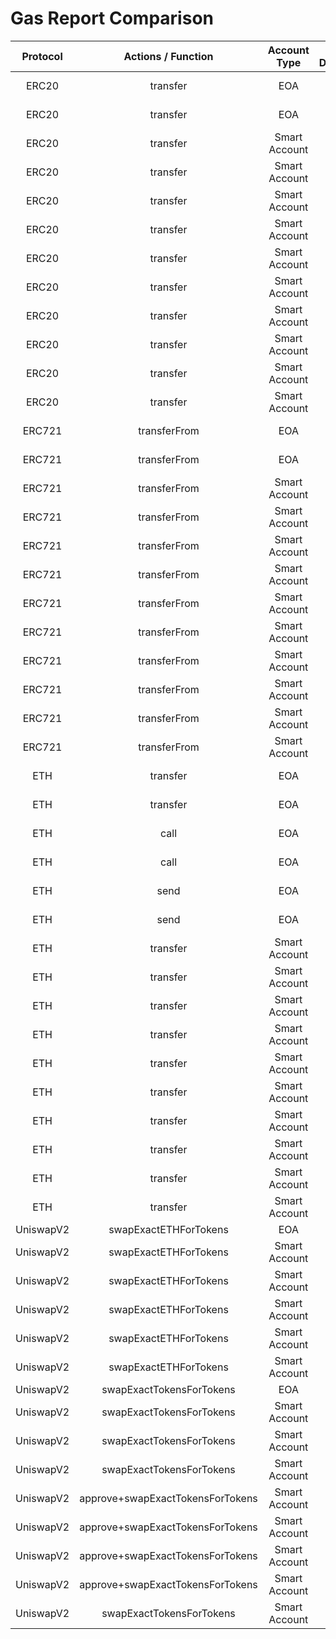# Gas Report Comparison

| **Protocol** |      **Actions / Function**      | **Account Type** | **Is Deployed** | **With Paymaster?** | **Receiver Access** | **Gas Used** | **Gas Difference** |
| :----------: | :------------------------------: | :--------------: | :-------------: | :-----------------: | :-----------------: | :----------: | :----------------: |
|    ERC20     |             transfer             |       EOA        |      False      |        False        |    🧊 ColdAccess    |    49833     |      🥵 +459       |
|    ERC20     |             transfer             |       EOA        |      False      |        False        |    🔥 WarmAccess    |    25133     |      🥵 +459       |
|    ERC20     |             transfer             |  Smart Account   |      True       |        False        |    🧊 ColdAccess    |    98023     |      🥵 +6160      |
|    ERC20     |             transfer             |  Smart Account   |      True       |        False        |    🔥 WarmAccess    |    78124     |      🥵 +6161      |
|    ERC20     |             transfer             |  Smart Account   |      False      |        True         |    🧊 ColdAccess    |    372899    |     🥵 +12346      |
|    ERC20     |             transfer             |  Smart Account   |      False      |        True         |    🔥 WarmAccess    |    353000    |     🥵 +12347      |
|    ERC20     |             transfer             |  Smart Account   |      False      |        False        |    🧊 ColdAccess    |    356379    |     🥵 +11060      |
|    ERC20     |             transfer             |  Smart Account   |      False      |        False        |    🔥 WarmAccess    |    336480    |     🥵 +11062      |
|    ERC20     |             transfer             |  Smart Account   |      False      |        False        |    🧊 ColdAccess    |    404502    |     🥵 +11157      |
|    ERC20     |             transfer             |  Smart Account   |      False      |        False        |    🔥 WarmAccess    |    384603    |     🥵 +11158      |
|    ERC20     |             transfer             |  Smart Account   |      True       |        True         |    🧊 ColdAccess    |    114176    |      🥵 +7517      |
|    ERC20     |             transfer             |  Smart Account   |      True       |        True         |    🔥 WarmAccess    |    94276     |      🥵 +7518      |
|    ERC721    |           transferFrom           |       EOA        |      False      |        False        |    🧊 ColdAccess    |    48409     |      🥵 +824       |
|    ERC721    |           transferFrom           |       EOA        |      False      |        False        |    🔥 WarmAccess    |    28509     |      🥵 +824       |
|    ERC721    |           transferFrom           |  Smart Account   |      True       |        False        |    🧊 ColdAccess    |    101486    |      🥵 +6296      |
|    ERC721    |           transferFrom           |  Smart Account   |      True       |        False        |    🔥 WarmAccess    |    81586     |      🥵 +6296      |
|    ERC721    |           transferFrom           |  Smart Account   |      False      |        True         |    🧊 ColdAccess    |    371590    |     🥵 +12514      |
|    ERC721    |           transferFrom           |  Smart Account   |      False      |        True         |    🔥 WarmAccess    |    351690    |     🥵 +12514      |
|    ERC721    |           transferFrom           |  Smart Account   |      False      |        False        |    🧊 ColdAccess    |    355085    |     🥵 +11233      |
|    ERC721    |           transferFrom           |  Smart Account   |      False      |        False        |    🔥 WarmAccess    |    335185    |     🥵 +11233      |
|    ERC721    |           transferFrom           |  Smart Account   |      False      |        False        |    🧊 ColdAccess    |    403209    |     🥵 +11330      |
|    ERC721    |           transferFrom           |  Smart Account   |      False      |        False        |    🔥 WarmAccess    |    383309    |     🥵 +11330      |
|    ERC721    |           transferFrom           |  Smart Account   |      True       |        True         |    🧊 ColdAccess    |    117692    |      🥵 +7697      |
|    ERC721    |           transferFrom           |  Smart Account   |      True       |        True         |    🔥 WarmAccess    |    97792     |      🥵 +7697      |
|     ETH      |             transfer             |       EOA        |      False      |        False        |    🧊 ColdAccess    |    53062     |      🥵 +200       |
|     ETH      |             transfer             |       EOA        |      False      |        False        |    🔥 WarmAccess    |    28062     |      🥵 +200       |
|     ETH      |               call               |       EOA        |      False      |        False        |    🧊 ColdAccess    |    53129     |      🥵 +203       |
|     ETH      |               call               |       EOA        |      False      |        False        |    🔥 WarmAccess    |    28129     |      🥵 +203       |
|     ETH      |               send               |       EOA        |      False      |        False        |    🧊 ColdAccess    |    53129     |      🥵 +203       |
|     ETH      |               send               |       EOA        |      False      |        False        |    🔥 WarmAccess    |    28129     |      🥵 +203       |
|     ETH      |             transfer             |  Smart Account   |      True       |        False        |    🧊 ColdAccess    |    105888    |      🥵 +5930      |
|     ETH      |             transfer             |  Smart Account   |      True       |        False        |    🔥 WarmAccess    |    80888     |      🥵 +5930      |
|     ETH      |             transfer             |  Smart Account   |      False      |        True         |    🧊 ColdAccess    |    375904    |     🥵 +12102      |
|     ETH      |             transfer             |  Smart Account   |      False      |        True         |    🔥 WarmAccess    |    350904    |     🥵 +12102      |
|     ETH      |             transfer             |  Smart Account   |      False      |        False        |    🧊 ColdAccess    |    359455    |     🥵 +10830      |
|     ETH      |             transfer             |  Smart Account   |      False      |        False        |    🔥 WarmAccess    |    334455    |     🥵 +10830      |
|     ETH      |             transfer             |  Smart Account   |      False      |        False        |    🧊 ColdAccess    |    407578    |     🥵 +10927      |
|     ETH      |             transfer             |  Smart Account   |      False      |        False        |    🔥 WarmAccess    |    382578    |     🥵 +10927      |
|     ETH      |             transfer             |  Smart Account   |      True       |        True         |    🧊 ColdAccess    |    122015    |      🥵 +7316      |
|     ETH      |             transfer             |  Smart Account   |      True       |        True         |    🔥 WarmAccess    |    97015     |      🥵 +7316      |
|  UniswapV2   |      swapExactETHForTokens       |       EOA        |      False      |        False        |         N/A         |    148742    |      🥵 +123       |
|  UniswapV2   |      swapExactETHForTokens       |  Smart Account   |      True       |        False        |         N/A         |    202065    |      🥵 +5508      |
|  UniswapV2   |      swapExactETHForTokens       |  Smart Account   |      False      |        True         |         N/A         |    472232    |     🥵 +11665      |
|  UniswapV2   |      swapExactETHForTokens       |  Smart Account   |      False      |        False        |         N/A         |    455654    |     🥵 +10396      |
|  UniswapV2   |      swapExactETHForTokens       |  Smart Account   |      False      |        False        |         N/A         |    503778    |     🥵 +10493      |
|  UniswapV2   |      swapExactETHForTokens       |  Smart Account   |      True       |        True         |         N/A         |    218298    |      🥵 +6836      |
|  UniswapV2   |     swapExactTokensForTokens     |       EOA        |      False      |        False        |         N/A         |    117667    |      🥵 +104       |
|  UniswapV2   |     swapExactTokensForTokens     |  Smart Account   |      True       |        False        |         N/A         |    170980    |      🥵 +5434      |
|  UniswapV2   |     swapExactTokensForTokens     |  Smart Account   |      False      |        True         |         N/A         |    441161    |     🥵 +11625      |
|  UniswapV2   |     swapExactTokensForTokens     |  Smart Account   |      False      |        False        |         N/A         |    424556    |     🥵 +10333      |
|  UniswapV2   | approve+swapExactTokensForTokens |  Smart Account   |      True       |        False        |         N/A         |    202090    |      🥵 +3979      |
|  UniswapV2   | approve+swapExactTokensForTokens |  Smart Account   |      False      |        True         |         N/A         |    472458    |     🥵 +10099      |
|  UniswapV2   | approve+swapExactTokensForTokens |  Smart Account   |      False      |        False        |         N/A         |    455669    |      🥵 +8855      |
|  UniswapV2   | approve+swapExactTokensForTokens |  Smart Account   |      False      |        False        |         N/A         |    503793    |      🥵 +8952      |
|  UniswapV2   |     swapExactTokensForTokens     |  Smart Account   |      True       |        True         |         N/A         |    187226    |      🥵 +6783      |
